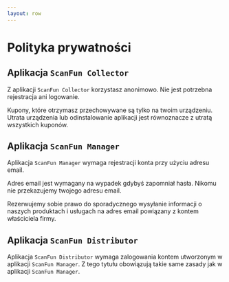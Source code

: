 ```yaml
---
layout: row 
---
```


# Polityka prywatności

## Aplikacja `ScanFun Collector`

Z aplikacji `ScanFun Collector` korzystasz anonimowo. Nie jest potrzebna rejestracja ani logowanie.

Kupony, które otrzymasz przechowywane są tylko na twoim urządzeniu.
Utrata urządzenia lub odinstalowanie aplikacji jest równoznacze z utratą wszystkich kuponów.

## Aplikacja `ScanFun Manager`

Aplikacja `ScanFun Manager` wymaga rejestracji konta przy użyciu adresu email.

Adres email jest wymagany na wypadek gdybyś zapomniał hasła.
Nikomu nie przekazujemy twojego adresu email. 

Rezerwujemy sobie prawo do sporadycznego wysyłanie informacji o naszych produktach i usługach na adres email powiązany z kontem
właściciela firmy.

## Aplikacja `ScanFun Distributor`

Aplikacja `ScanFun Distributor` wymaga zalogowania kontem utworzonym w aplikacji `ScanFun Manager`.
Z tego tytułu obowiązują takie same zasady jak w aplikacji `ScanFun Manager`.
